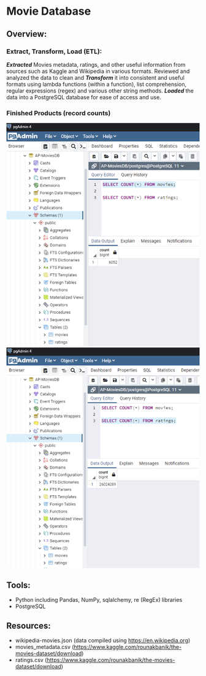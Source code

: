 # Movie Database

## Overview:
### Extract, Transform, Load (ETL):
***Extracted*** Movies metadata, ratings, and other useful information from sources such as Kaggle and Wikipedia in various formats. Reviewed and analyzed the data to clean and ***Transform*** it into consistent and useful formats using lambda functions (within a function), list comprehension, regular expressions (regex) and various other string methods. ***Loaded*** the data into a PostgreSQL database for ease of access and use.

### Finished Products (record counts)

![movies](Resources/movies_query.png)
![ratings](Resources/ratings_query.png)

## Tools:
- Python including Pandas, NumPy, sqlalchemy, re (RegEx) libraries
- PostgreSQL

## Resources:
- wikipedia-movies.json (data compiled using https://en.wikipedia.org)
- movies_metadata.csv (https://www.kaggle.com/rounakbanik/the-movies-dataset/download)
- ratings.csv (https://www.kaggle.com/rounakbanik/the-movies-dataset/download)
 
